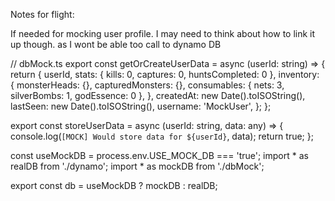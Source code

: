 Notes for flight:

If needed for mocking user profile. I may need to think about how to link it up though.
as I wont be able too call to dynamo DB

// dbMock.ts
export const getOrCreateUserData = async (userId: string) => {
return {
userId,
stats: { kills: 0, captures: 0, huntsCompleted: 0 },
inventory: {
monsterHeads: {},
capturedMonsters: {},
consumables: { nets: 3, silverBombs: 1, godEssence: 0 },
},
createdAt: new Date().toISOString(),
lastSeen: new Date().toISOString(),
username: 'MockUser',
};
};

export const storeUserData = async (userId: string, data: any) => {
console.log(`[MOCK] Would store data for ${userId}`, data);
return true;
};


const useMockDB = process.env.USE_MOCK_DB === 'true';
import * as realDB from './dynamo';
import * as mockDB from './dbMock';

export const db = useMockDB ? mockDB : realDB;

